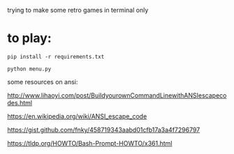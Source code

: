 trying to make some retro games in terminal only


# to play:

`pip install -r requirements.txt`

`python menu.py`



some resources on ansi:

http://www.lihaoyi.com/post/BuildyourownCommandLinewithANSIescapecodes.html

https://en.wikipedia.org/wiki/ANSI_escape_code

https://gist.github.com/fnky/458719343aabd01cfb17a3a4f7296797

https://tldp.org/HOWTO/Bash-Prompt-HOWTO/x361.html
